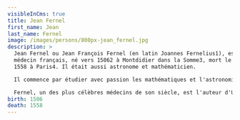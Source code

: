 ```yaml
---
visibleInCms: true
title: Jean Fernel
first_name: Jean
last_name: Fernel
image: /images/persons/800px-jean_fernel.jpg
description: >
  Jean Fernel ou Jean François Fernel (en latin Joannes Fernelius1), est un
  médecin français, né vers 15062 à Montdidier dans la Somme3, mort le 26 avril
  1558 à Paris4. Il était aussi astronome et mathématicien.

  Il commence par étudier avec passion les mathématiques et l'astronomie, se livre ensuite à la médecine, et acquiert bientôt une telle célébrité qu'Henri II le nomme premier médecin du roi. Fernel enseigne les mathématiques au collège des Lombards et publie un ouvrage sur cette science (De proportionibus, 1526), ainsi que deux livres d’astronomie (Monalosphaerium et Cosmotheoria, 1528). Il tente de mesurer un arc d'un degré sur la surface terrestre5.

  Fernel, un des plus célèbres médecins de son siècle, est l'auteur d'Universa medicina, où il classe méthodiquement les connaissances médicales. Cet ouvrage comprend trois parties.
birth: 1506
death: 1558
---
```

